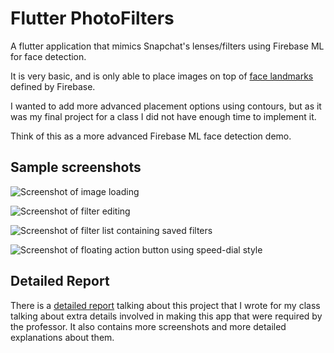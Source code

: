 # Flutter PhotoFilters
A flutter application that mimics Snapchat's lenses/filters using Firebase ML for face detection.

It is very basic, and is only able to place images on top of [face landmarks](https://pub.dev/documentation/firebase_ml_vision/latest/firebase_ml_vision/FaceLandmarkType-class.html) defined by Firebase.

I wanted to add more advanced placement options using contours, but as it was my final project for a class I did not have enough time to implement it.

Think of this as a more advanced Firebase ML face detection demo.

## Sample screenshots
![Screenshot of image loading](/loading.png)

![Screenshot of filter editing](/editing.png)

![Screenshot of filter list containing saved filters](/filter_list.png)

![Screenshot of floating action button using speed-dial style](/speed_dial.png)

## Detailed Report
There is a [detailed report](/report.docx) talking about this project that I wrote for my class talking about extra details involved in making this app that were required by the professor.
It also contains more screenshots and more detailed explanations about them.
